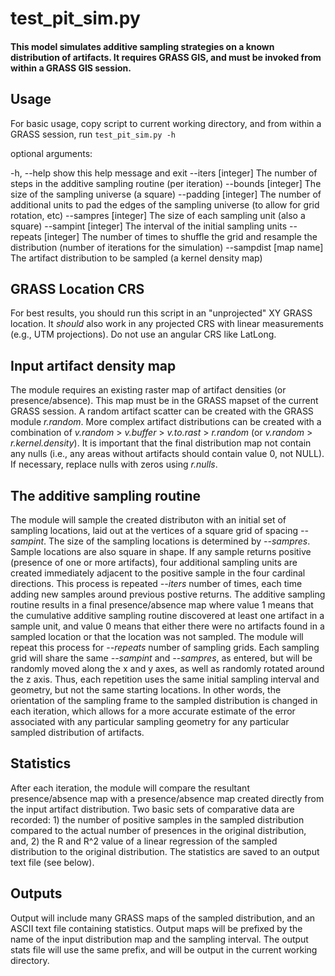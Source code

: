 # test_pit_sim.py

#### This model simulates additive sampling strategies on a known distribution of artifacts. It requires GRASS GIS, and must be invoked from within a GRASS GIS session.


## Usage
For basic usage, copy script to current working directory, and from within a GRASS session, run `test_pit_sim.py -h`

optional arguments:

  -h, --help            show this help message and exit
  --iters [integer]     The number of steps in the additive sampling routine
                        (per iteration)
  --bounds [integer]    The size of the sampling universe (a square)
  --padding [integer]   The number of additional units to pad the edges of the
                        sampling universe (to allow for grid rotation, etc)
  --sampres [integer]   The size of each sampling unit (also a square)
  --sampint [integer]   The interval of the initial sampling units
  --repeats [integer]   The number of times to shuffle the grid and resample
                        the distribution (number of iterations for the
                        simulation)
  --sampdist [map name] The artifact distribution to be sampled (a kernel
                        density map)

## GRASS Location CRS
For best results, you should run this script in an "unprojected" XY GRASS location. It *should* also work in any projected CRS with linear measurements (e.g., UTM projections). Do not use an angular CRS like LatLong.

## Input artifact density map
The module requires an existing raster map of artifact densities (or presence/absence). This map must be in the GRASS mapset of the current GRASS session. A random artifact scatter can be created with the GRASS module _r.random_. More complex artifact distributions can be created with a combination of *v.random* > *v.buffer* > *v.to.rast* > *r.random* (or *v.random* > *r.kernel.density*). It is important that the final distribution map not contain any nulls (i.e., any areas without artifacts should contain value 0, not NULL). If necessary, replace nulls with zeros using *r.nulls*.


## The additive sampling routine
The module will sample the created distributon with an initial set of sampling locations, laid out at the vertices of a square grid of spacing *--sampint*. The size of the sampling locations is determined by *--sampres*. Sample locations are also square in shape. If any sample returns positive (presence of one or more artifacts), four additional sampling units are created immediately adjacent to the positive sample in the four cardinal directions. This process is repeated *--iters* number of times, each time adding new samples around previous postive returns. The additive sampling routine results in a final presence/absence map where value 1 means that the cumulative additive sampling routine discovered at least one artifact in a sample unit, and value 0 means that either there were no artifacts found in a sampled location or that the location was not sampled. The module will repeat this process for *--repeats* number of sampling grids. Each sampling grid will share the same *--sampint* and *--sampres*, as entered, but will be randomly moved along the x and y axes, as well as randomly rotated around the z axis. Thus, each repetition uses the same initial sampling interval and geometry, but not the same starting locations. In other words, the orientation of the sampling frame to the sampled distribution is changed in each iteration, which allows for a more accurate estimate of the error associated with any particular sampling geometry for any particular sampled distribution of artifacts.


## Statistics
After each iteration, the module will compare the resultant presence/absence map with a presence/absence map created directly from the input artifact distribution. Two basic sets of comparative data are recorded: 1) the number of positive samples in the sampled distribution compared to the actual number of presences in the original distribution, and, 2) the R and R^2 value of a linear regression of the sampled distribution to the original distribution. The statistics are saved to an output text file (see below).


## Outputs
Output will include many GRASS maps of the sampled distribution, and an ASCII text file containing statistics. Output maps will be prefixed by the name of the input distribution map and the sampling interval. The output stats file will use the same prefix, and will be output in the current working directory.
